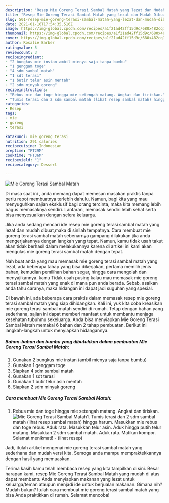 ```yaml
---
description: "Resep Mie Goreng Terasi Sambal Matah yang lezat dan Mudah Dibuat"
title: "Resep Mie Goreng Terasi Sambal Matah yang lezat dan Mudah Dibuat"
slug: 501-resep-mie-goreng-terasi-sambal-matah-yang-lezat-dan-mudah-dibuat
date: 2021-01-16T17:54:35.516Z
image: https://img-global.cpcdn.com/recipes/a1f21ad42ff15d9c/680x482cq70/mie-goreng-terasi-sambal-matah-foto-resep-utama.jpg
thumbnail: https://img-global.cpcdn.com/recipes/a1f21ad42ff15d9c/680x482cq70/mie-goreng-terasi-sambal-matah-foto-resep-utama.jpg
cover: https://img-global.cpcdn.com/recipes/a1f21ad42ff15d9c/680x482cq70/mie-goreng-terasi-sambal-matah-foto-resep-utama.jpg
author: Rosalie Barber
ratingvalue: 5
reviewcount: 3
recipeingredient:
- "2 bungkus mie instan ambil mienya saja tanpa bumbu"
- "1 genggam toge"
- "4 sdm sambal matah"
- "1 sdt terasi"
- "1 butir telur asin mentah"
- "2 sdm minyak goreng"
recipeinstructions:
- "Rebus mie dan toge hingga mie setengah matang. Angkat dan tiriskan."
- "Tumis terasi dan 2 sdm sambal matah (lihat resep sambal matah) hingga harum. Masukkan mie rebus dan toge rebus. Aduk rata. Masukkan telur asin. Aduk hingga putih telur matang. Masukkan 2 sdm sambal matah. Aduk rata. Matikan kompor. Selamat menikmati!           (lihat resep)"
categories:
- Resep
tags:
- mie
- goreng
- terasi

katakunci: mie goreng terasi 
nutrition: 291 calories
recipecuisine: Indonesian
preptime: "PT29M"
cooktime: "PT36M"
recipeyield: "1"
recipecategory: Dessert

---
```



![Mie Goreng Terasi Sambal Matah](https://img-global.cpcdn.com/recipes/a1f21ad42ff15d9c/680x482cq70/mie-goreng-terasi-sambal-matah-foto-resep-utama.jpg)

Di masa  saat ini , anda memang dapat memesan masakan praktis tanpa perlu repot membuatnya terlebih dahulu. Namun, bagi kita yang mau menyuguhkan sajian eksklusif bagi orang tercinta, maka kita memang lebih bagus memasaknya sendiri. Lantaran, memasak sendiri lebih sehat serta bisa menyesuaikan dengan selera keluarga.

Jika anda sedang mencari ide resep mie goreng terasi sambal matah yang lezat dan mudah dibuat,maka di sinilah tempatnya. Cara membuat mie goreng terasi sambal matah  sebenarnya gampang dilakukan jika anda mengerjakannya dengan langkah yang tepat. Namun, kamu tidak usah takut akan tidak berhasil dalam melakukannya 
karena di artikel ini kami akan mengulas mie goreng terasi sambal matah dengan tepat.  



Nah buat anda yang mau memasak mie goreng terasi sambal matah yang lezat, ada beberapa tahap yang bisa dikerjakan, pertama memilih jenis bahan, kemudian pemilihan bahan segar, hingga cara mengolah dan menyajikannya. kamu Tidak usah pusing kalau mau memasak mie goreng terasi sambal matah yang enak di mana pun anda berada. Sebab, asalkan anda  tahu caranya, maka hidangan ini dapat jadi suguhan yang spesial.

Di bawah ini, ada beberapa cara praktis  dalam memasak resep mie goreng terasi sambal matah yang siap dihidangkan. Kali ini, yuk kita coba kreasikan mie goreng terasi sambal matah sendiri di rumah. Tetap dengan bahan yang sederhana, sajian ini dapat memberi manfaat untuk membantu menjaga kesehatan tubuhmu sekeluarga. Anda bisa menyiapkan Mie Goreng Terasi Sambal Matah memakai 6 bahan dan 2 tahap pembuatan. Berikut ini langkah-langkah untuk menyiapkan hidangannya.

<!--inarticleads1-->

##### Bahan-bahan dan bumbu yang dibutuhkan dalam pembuatan Mie Goreng Terasi Sambal Matah:

1. Gunakan 2 bungkus mie instan (ambil mienya saja tanpa bumbu)
1. Gunakan 1 genggam toge
1. Siapkan 4 sdm sambal matah
1. Gunakan 1 sdt terasi
1. Gunakan 1 butir telur asin mentah
1. Siapkan 2 sdm minyak goreng




<!--inarticleads2-->

##### Cara membuat Mie Goreng Terasi Sambal Matah:

1. Rebus mie dan toge hingga mie setengah matang. Angkat dan tiriskan.
<img src="https://img-global.cpcdn.com/steps/0d9470f4335eea39/160x128cq70/mie-goreng-terasi-sambal-matah-langkah-memasak-1-foto.jpg" alt="Mie Goreng Terasi Sambal Matah">1. Tumis terasi dan 2 sdm sambal matah (lihat resep sambal matah) hingga harum. Masukkan mie rebus dan toge rebus. Aduk rata. Masukkan telur asin. Aduk hingga putih telur matang. Masukkan 2 sdm sambal matah. Aduk rata. Matikan kompor. Selamat menikmati! -           (lihat resep)




Jadi, itulah artikel mengenai  mie goreng terasi sambal matah  yang sederhana dan mudah versi kita. Semoga anda mampu mempraktekkannya dengan hasil yang memuaskan. 

Terima kasih kamu telah membaca resep yang kita tampilkan di sini. Besar harapan kami, resep  Mie Goreng Terasi Sambal Matah yang mudah di atas dapat membantu Anda menyiapkan makanan yang lezat untuk keluarga/teman ataupun menjadi ide untuk berjualan makanan. Gimana nih? Mudah bukan? Itulah cara membuat mie goreng terasi sambal matah yang bisa Anda praktikkan di rumah. Selamat mencoba!

